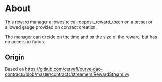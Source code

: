 # About

This reward manager allowes to call deposit_reward_token on a preset of allowed gauge provided on contract creation. 

The manager can decide on the time and on the size of the reward, but has no access to funds.

## Origin

Based on https://github.com/curvefi/curve-dao-contracts/blob/master/contracts/streamers/RewardStream.vy
